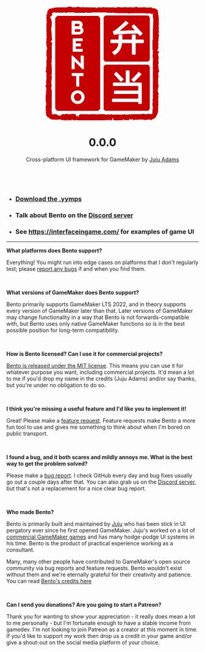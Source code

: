 <p align="center"><img src="https://raw.githubusercontent.com/JujuAdams/Bento/master/LOGO_small.png" style="display:block; margin:auto; width:300px"></p>
<h1 align="center">0.0.0</h1>

<p align="center">Cross-platform UI framework for GameMaker by <a href="https://www.jujuadams.com/" target="_blank">Juju Adams</a></p>

&nbsp;

&nbsp;

- ### [Download the .yymps](https://github.com/JujuAdams/Bento/releases/)
- ### Talk about Bento on the [Discord server](https://discord.gg/8krYCqr)
- ### See https://interfaceingame.com/ for examples of game UI

---

**What platforms does Bento support?**

Everything! You might run into edge cases on platforms that I don't regularly test; please [report any bugs](https://github.com/JujuAdams/Bento/issues) if and when you find them.

&nbsp;

**What versions of GameMaker does Bento support?**

Bento primarily supports GameMaker LTS 2022, and in theory supports every version of GameMaker later than that. Later versions of GameMaker may change functionality in a way that Bento is not forwards-compatible with, but Bento uses only native GameMaker functions so is in the best possible position for long-term compatibility.

&nbsp;

**How is Bento licensed? Can I use it for commercial projects?**

[Bento is released under the MIT license](https://github.com/JujuAdams/Bento/blob/master/LICENSE). This means you can use it for whatever purpose you want, including commercial projects. It'd mean a lot to me if you'd drop my name in the credits (Juju Adams) and/or say thanks, but you're under no obligation to do so.

&nbsp;

**I think you're missing a useful feature and I'd like you to implement it!**

Great! Please make a [feature request](https://github.com/JujuAdams/Bento/issues). Feature requests make Bento a more fun tool to use and gives me something to think about when I'm bored on public transport.

&nbsp;

**I found a bug, and it both scares and mildly annoys me. What is the best way to get the problem solved?**

Please make a [bug report](https://github.com/JujuAdams/Bento/issues). I check GitHub every day and bug fixes usually go out a couple days after that. You can also grab us on the [Discord server](https://discord.gg/8krYCqr), but that's not a replacement for a nice clear bug report.

&nbsp;

**Who made Bento?**

Bento is primarily built and maintained by [Juju](https://www.jujuadams.com/) who has been stick in UI pergatory ever since he first opened GameMaker. Juju's worked on a lot of [commercial GameMaker games](http://www.jujuadams.com/) and has many hodge-podge UI systems in his time. Bento is the product of practical experience working as a consultant.

Many, many other people have contributed to GameMaker's open source community via bug reports and feature requests. Bento wouldn't exist without them and we're eternally grateful for their creativity and patience. You can read [Bento's credits here](Credits)

&nbsp;

**Can I send you donations? Are you going to start a Patreon?**

Thank you for wanting to show your appreciation - it really does mean a lot to me personally - but I'm fortunate enough to have a stable income from gamedev. I'm not looking to join Patreon as a creator at this moment in time. If you'd like to support my work then drop us a credit in your game and/or give a shout-out on the social media platform of your choice.
